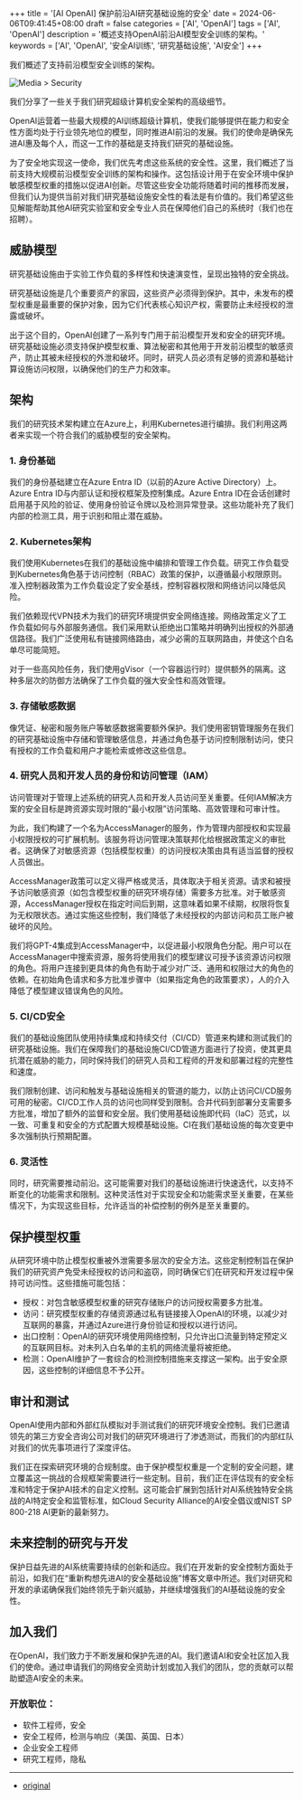 +++
title = '[AI OpenAI] 保护前沿AI研究基础设施的安全'
date = 2024-06-06T09:41:45+08:00
draft = false
categories = ['AI', 'OpenAI']
tags = ['AI', 'OpenAI']
description = '概述支持OpenAI前沿AI模型安全训练的架构。'
keywords = ['AI', 'OpenAI', '安全AI训练', '研究基础设施', 'AI安全']
+++

我们概述了支持前沿模型安全训练的架构。

![Media > Security](https://images.ctfassets.net/kftzwdyauwt9/3ND00DMJCGocsrnNtx1E15/4037d25fe74733aaf604061293faf647/Alignment_Blog_5_29.png?w=1920&q=90&fm=webp)

我们分享了一些关于我们研究超级计算机安全架构的高级细节。

OpenAI运营着一些最大规模的AI训练超级计算机，使我们能够提供在能力和安全性方面均处于行业领先地位的模型，同时推进AI前沿的发展。我们的使命是确保先进AI惠及每个人，而这一工作的基础是支持我们研究的基础设施。

为了安全地实现这一使命，我们优先考虑这些系统的安全性。这里，我们概述了当前支持大规模前沿模型安全训练的架构和操作。这包括设计用于在安全环境中保护敏感模型权重的措施以促进AI创新。尽管这些安全功能将随着时间的推移而发展，但我们认为提供当前对我们研究基础设施安全性的看法是有价值的。我们希望这些见解能帮助其他AI研究实验室和安全专业人员在保障他们自己的系统时（我们也在招聘）。

## 威胁模型
研究基础设施由于实验工作负载的多样性和快速演变性，呈现出独特的安全挑战。

研究基础设施是几个重要资产的家园，这些资产必须得到保护。其中，未发布的模型权重是最重要的保护对象，因为它们代表核心知识产权，需要防止未经授权的泄露或破坏。

出于这个目的，OpenAI创建了一系列专门用于前沿模型开发和安全的研究环境。研究基础设施必须支持保护模型权重、算法秘密和其他用于开发前沿模型的敏感资产，防止其被未经授权的外泄和破坏。同时，研究人员必须有足够的资源和基础计算设施访问权限，以确保他们的生产力和效率。

## 架构
我们的研究技术架构建立在Azure上，利用Kubernetes进行编排。我们利用这两者来实现一个符合我们的威胁模型的安全架构。

### 1. 身份基础

我们的身份基础建立在Azure Entra ID（以前的Azure Active Directory）上。Azure Entra ID与内部认证和授权框架及控制集成。Azure Entra ID在会话创建时启用基于风险的验证、使用身份验证令牌以及检测异常登录。这些功能补充了我们内部的检测工具，用于识别和阻止潜在威胁。

### 2. Kubernetes架构

我们使用Kubernetes在我们的基础设施中编排和管理工作负载。研究工作负载受到Kubernetes角色基于访问控制（RBAC）政策的保护，以遵循最小权限原则。准入控制器政策为工作负载设定了安全基线，控制容器权限和网络访问以降低风险。

我们依赖现代VPN技术为我们的研究环境提供安全网络连接。网络政策定义了工作负载如何与外部服务通信。我们采用默认拒绝出口策略并明确列出授权的外部通信路径。我们广泛使用私有链接网络路由，减少必需的互联网路由，并使这个白名单尽可能简短。

对于一些高风险任务，我们使用gVisor（一个容器运行时）提供额外的隔离。这种多层次的防御方法确保了工作负载的强大安全性和高效管理。

### 3. 存储敏感数据

像凭证、秘密和服务账户等敏感数据需要额外保护。我们使用密钥管理服务在我们的研究基础设施中存储和管理敏感信息，并通过角色基于访问控制限制访问，使只有授权的工作负载和用户才能检索或修改这些信息。

### 4. 研究人员和开发人员的身份和访问管理（IAM）

访问管理对于管理上述系统的研究人员和开发人员访问至关重要。任何IAM解决方案的安全目标是跨资源实现时限的“最小权限”访问策略、高效管理和可审计性。

为此，我们构建了一个名为AccessManager的服务，作为管理内部授权和实现最小权限授权的可扩展机制。该服务将访问管理决策联邦化给根据政策定义的审批者。这确保了对敏感资源（包括模型权重）的访问授权决策由具有适当监督的授权人员做出。

AccessManager政策可以定义得严格或灵活，具体取决于相关资源。请求和被授予访问敏感资源（如包含模型权重的研究环境存储）需要多方批准。对于敏感资源，AccessManager授权在指定时间后到期，这意味着如果不续期，权限将恢复为无权限状态。通过实施这些控制，我们降低了未经授权的内部访问和员工账户被破坏的风险。

我们将GPT-4集成到AccessManager中，以促进最小权限角色分配。用户可以在AccessManager中搜索资源，服务将使用我们的模型建议可授予该资源访问权限的角色。将用户连接到更具体的角色有助于减少对广泛、通用和权限过大的角色的依赖。在初始角色请求和多方批准步骤中（如果指定角色的政策要求），人的介入降低了模型建议错误角色的风险。

### 5. CI/CD安全

我们的基础设施团队使用持续集成和持续交付（CI/CD）管道来构建和测试我们的研究基础设施。我们在保障我们的基础设施CI/CD管道方面进行了投资，使其更具抗潜在威胁的能力，同时保持我们的研究人员和工程师的开发和部署过程的完整性和速度。

我们限制创建、访问和触发与基础设施相关的管道的能力，以防止访问CI/CD服务可用的秘密。CI/CD工作人员的访问也同样受到限制。合并代码到部署分支需要多方批准，增加了额外的监督和安全层。我们使用基础设施即代码（IaC）范式，以一致、可重复和安全的方式配置大规模基础设施。CI在我们基础设施的每次变更中多次强制执行预期配置。

### 6. 灵活性

同时，研究需要推动前沿。这可能需要对我们的基础设施进行快速迭代，以支持不断变化的功能需求和限制。这种灵活性对于实现安全和功能需求至关重要，在某些情况下，为实现这些目标，允许适当的补偿控制的例外是至关重要的。

## 保护模型权重
从研究环境中防止模型权重被外泄需要多层次的安全方法。这些定制控制旨在保护我们的研究资产免受未经授权的访问和盗窃，同时确保它们在研究和开发过程中保持可访问性。这些措施可能包括：

- 授权：对包含敏感模型权重的研究存储账户的访问授权需要多方批准。
- 访问：研究模型权重的存储资源通过私有链接接入OpenAI的环境，以减少对互联网的暴露，并通过Azure进行身份验证和授权以进行访问。
- 出口控制：OpenAI的研究环境使用网络控制，只允许出口流量到特定预定义的互联网目标。对未列入白名单的主机的网络流量将被拒绝。
- 检测：OpenAI维护了一套综合的检测控制措施来支撑这一架构。出于安全原因，这些控制的详细信息不予公开。

## 审计和测试
OpenAI使用内部和外部红队模拟对手测试我们的研究环境安全控制。我们已邀请领先的第三方安全咨询公司对我们的研究环境进行了渗透测试，而我们的内部红队对我们的优先事项进行了深度评估。

我们正在探索研究环境的合规制度。由于保护模型权重是一个定制的安全问题，建立覆盖这一挑战的合规框架需要进行一些定制。目前，我们正在评估现有的安全标准和特定于保护AI技术的自定义控制。这可能会扩展到包括针对AI系统独特安全挑战的AI特定安全和监管标准，如Cloud Security Alliance的AI安全倡议或NIST SP 800-218 AI更新的最新努力。

## 未来控制的研究与开发
保护日益先进的AI系统需要持续的创新和适应。我们在开发新的安全控制方面处于前沿，如我们在“重新构想先进AI的安全基础设施”博客文章中所述。我们对研究和开发的承诺确保我们始终领先于新兴威胁，并继续增强我们的AI基础设施的安全性。

## 加入我们
在OpenAI，我们致力于不断发展和保护先进的AI。我们邀请AI和安全社区加入我们的使命。通过申请我们的网络安全资助计划或加入我们的团队，您的贡献可以帮助塑造AI安全的未来。

### 开放职位：

- 软件工程师，安全
- 安全工程师，检测与响应（美国、英国、日本）
- 企业安全工程师
- 研究工程师，隐私

---

<!-- - [原文](...) -->
- [original](https://openai.com/index/securing-research-infrastructure-for-advanced-ai/)
<!-- - [博客 - 从零开始学AI](...) -->
<!-- - [Blog | Learn AI from scratch](...) -->
<!-- - [公众号 - 从零开始学AI](...) -->
<!-- - [CSDN - 从零开始学AI](...) -->
<!-- - [掘金 - 从零开始学AI](...) -->
<!-- - [知乎 - 从零开始学AI](...) -->
<!-- - [阿里云 - 从零开始学AI](...) -->
<!-- - [腾讯云 - 从零开始学AI](...) -->
